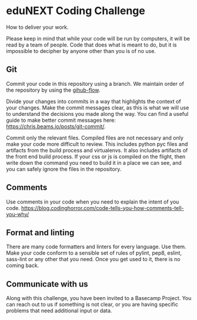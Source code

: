 eduNEXT Coding Challenge
========================

How to deliver your work.

Please keep in mind that while your code will be run by computers, it will be read by a team of people. Code that does what is meant to do, but it is impossible to decipher by anyone other than you is of no use.


Git
---
Commit your code in this repository using a branch. We maintain order of the repository by using the [gihub-flow](https://guides.github.com/introduction/flow/).

Divide your changes into commits in a way that highlights the context of your changes. Make the commit messages clear, as this is what we will use to understand the decisions you made along the way. You can find a useful guide to make better commit messages here: https://chris.beams.io/posts/git-commit/.

Commit only the relevant files. Compiled files are not necessary and only make your code more difficult to review. This includes python pyc files and artifacts from the build process and virtualenvs. It also includes artifacts of the front end build process. If your css or js is compiled on the flight, then write down the command you need to build it in a place we can see, and you can safely ignore the files in the repository.


Comments
--------
Use comments in your code when you need to explain the intent of you code.
https://blog.codinghorror.com/code-tells-you-how-comments-tell-you-why/


Format and linting
------------------
There are many code formatters and linters for every language. Use them. Make your code conform to a sensible set of rules of pylint, pep8, eslint, sass-lint or any other that you need. Once you get used to it, there is no coming back.


Communicate with us
-------------------
Along with this challenge, you have been invited to a Basecamp Project. You can reach out to us if something is not clear, or you are having specific problems that need additional input or data.
